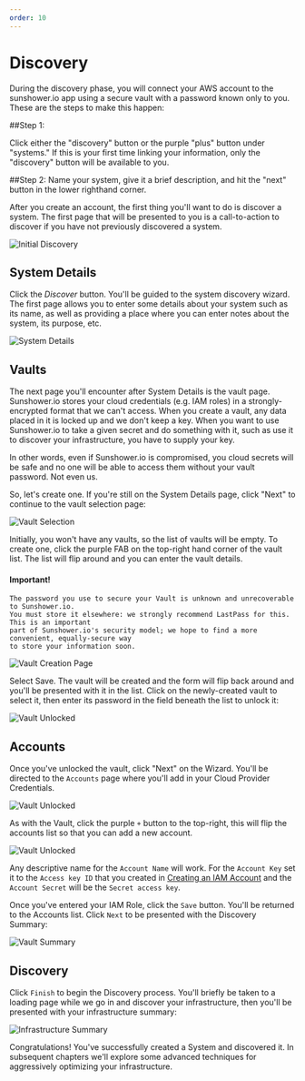```yaml
---
order: 10
---
```

# Discovery

During the discovery phase, you will connect your AWS account to the sunshower.io app using a secure vault with a password known only to you. These are the steps to make this happen:

##Step 1:

Click either the "discovery" button or the purple "plus" button under "systems." If this is your first time linking your information, only the "discovery" button will be available to you. 

##Step 2:
Name your system, give it a brief description, and hit the "next" button in the lower righthand corner.

After you create an account, the first thing you'll want to do is discover a system.  The first page that will be presented
to you is a call-to-action to discover if you have not previously discovered a system.

![Initial Discovery](./imgs/discovery/discover-initial.png)

## System Details

Click the _Discover_ button.  You'll be guided to the system discovery wizard.  The first page allows you to enter some
details about your system such as its name, as well as providing a place where you can enter notes about the system, 
its purpose, etc.

![System Details](./imgs/discovery/system-details.png)


## Vaults

The next page you'll encounter after System Details is the vault page.  Sunshower.io stores your cloud credentials (e.g. IAM roles)
in a strongly-encrypted format that we can't access.  When you create a vault, any data placed in it is locked up and we
don't keep a key.  When you want to use Sunshower.io to take a given secret and do something with it, such as use it to discover
your infrastructure, you have to supply your key. 

In other words, even if Sunshower.io is compromised, you cloud secrets will be safe and no one will be able to access them
without your vault password.  Not even us.

So, let's create one.  If you're still on the System Details page, click "Next" to continue to the vault selection page:

![Vault Selection](./imgs/discovery/vault-page.png)


Initially, you won't have any vaults, so the list of vaults will be empty.  To create one, click the purple FAB on the
top-right hand corner of the vault list.  The list will flip around and you can enter the vault details.

#### Important!

```
The password you use to secure your Vault is unknown and unrecoverable to Sunshower.io. 
You must store it elsewhere: we strongly recommend LastPass for this.  This is an important
part of Sunshower.io's security model; we hope to find a more convenient, equally-secure way 
to store your information soon.
```

![Vault Creation Page](./imgs/discovery/vault-creation-page.png)

Select Save.  The vault will be created and the form will flip back around and you'll be presented with it in the list.
Click on the newly-created vault to select it, then enter its password in the field beneath the list to unlock it:

![Vault Unlocked](./imgs/discovery/vault-unlocked.png)



## Accounts

Once you've unlocked the vault, click "Next" on the Wizard.  You'll be directed to the `Accounts` page where you'll add
in your Cloud Provider Credentials.

![Vault Unlocked](./imgs/discovery/discover-add-account.png)

As with the Vault, click the purple `+` button to the top-right, this will flip the accounts list so that you can 
add a new account.

![Vault Unlocked](./imgs/discovery/aws-add-account.png)

Any descriptive name for the `Account Name` will work.  For the `Account Key` set it to the `Access key ID` that 
you created in [Creating an IAM Account](/pages/en/guide/before-you-begin.html#amazon-web-services-identity-access-management-iam)
and the `Account Secret` will be the `Secret access key`.


Once you've entered your IAM Role, click the `Save` button.  You'll be returned to the Accounts list.  Click `Next` to be
presented with the Discovery Summary:


![Vault Summary](./imgs/discovery/vault-summary.png)

## Discovery

Click `Finish` to begin the Discovery process.  You'll briefly be taken to a loading page while we go in and discover your
infrastructure, then you'll be presented with your infrastructure summary:

![Infrastructure Summary](./imgs/discovery/infrastructure-summary.png)


Congratulations!  You've successfully created a System and discovered it.  In subsequent chapters we'll explore some 
advanced techniques for aggressively optimizing your infrastructure.

